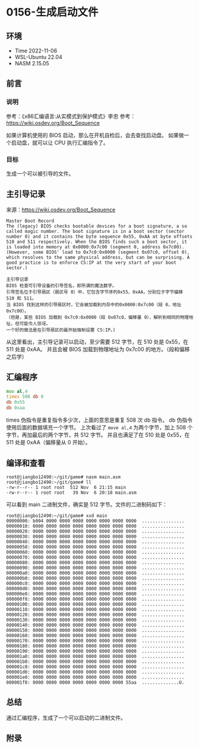 # 0156-生成启动文件

## 环境

- Time 2022-11-06
- WSL-Ubuntu 22.04
- NASM 2.15.05

## 前言

### 说明

参考：《x86汇编语言:从实模式到保护模式》李忠
参考：<https://wiki.osdev.org/Boot_Sequence>

如果计算机使用的 BIOS 启动，那么在开机自检后，会去查找启动盘。
如果做一个启动盘，就可以让 CPU 执行汇编指令了。

### 目标

生成一个可以被引导的文件。

## 主引导记录

来源：<https://wiki.osdev.org/Boot_Sequence>

```text
Master Boot Record
The (legacy) BIOS checks bootable devices for a boot signature, a so called magic number. The boot signature is in a boot sector (sector number 0) and it contains the byte sequence 0x55, 0xAA at byte offsets 510 and 511 respectively. When the BIOS finds such a boot sector, it is loaded into memory at 0x0000:0x7c00 (segment 0, address 0x7c00). (However, some BIOS' load to 0x7c0:0x0000 (segment 0x07c0, offset 0), which resolves to the same physical address, but can be surprising. A good practice is to enforce CS:IP at the very start of your boot sector.)
```

```text
主引导记录
BIOS 检查可引导设备的引导签名，即所谓的魔法数字。
引导签名位于引导扇区（扇区号 0）中，它包含字节序列0x55、0xAA，分别位于字节偏移 510 和 511。
当 BIOS 找到这样的引导扇区时，它会被加载到内存中的0x0000:0x7c00（段 0，地址 0x7c00）。
（但是，某些 BIOS 加载到 0x7c0:0x0000（段 0x07c0，偏移量 0），解析到相同的物理地址，但可能令人惊讶。
一个好的做法是在引导扇区的最开始强制设置 CS:IP。)
```

从这里看出，主引导记录可以启动，至少需要 512 字节，在 510 处是 0x55，在 511 处是 0xAA。
并且会被 BIOS 加载到物理地址为 0x7c00 的地方。（段和偏移之后学）

## 汇编程序

```asm
mov al,4
times 508 db 0
db 0x55
db 0xaa
```

times 伪指令是重复指令多少次，上面的意思是重复 508 次 db 指令。
db 伪指令使用后面的数据填充一个字节。
上次看过了 `move al,4` 为两个字节，加上 508 个字节，再加最后的两个字节，共 512 字节。
并且也满足了在 510 处是 0x55，在 511 处是 0xAA（偏移量从 0 开始）。

## 编译和查看

```text
root@jiangbo12490:~/git/game# nasm main.asm
root@jiangbo12490:~/git/game# ll
-rw-r--r-- 1 root root  512 Nov  6 21:15 main
-rw-r--r-- 1 root root   39 Nov  6 20:18 main.asm
```

可以看到 main 二进制文件，确实是 512 字节。文件的二进制码如下：

```text
root@jiangbo12490:~/git/game# xxd main
00000000: b004 0000 0000 0000 0000 0000 0000 0000  ................
00000010: 0000 0000 0000 0000 0000 0000 0000 0000  ................
00000020: 0000 0000 0000 0000 0000 0000 0000 0000  ................
00000030: 0000 0000 0000 0000 0000 0000 0000 0000  ................
00000040: 0000 0000 0000 0000 0000 0000 0000 0000  ................
00000050: 0000 0000 0000 0000 0000 0000 0000 0000  ................
00000060: 0000 0000 0000 0000 0000 0000 0000 0000  ................
00000070: 0000 0000 0000 0000 0000 0000 0000 0000  ................
00000080: 0000 0000 0000 0000 0000 0000 0000 0000  ................
00000090: 0000 0000 0000 0000 0000 0000 0000 0000  ................
000000a0: 0000 0000 0000 0000 0000 0000 0000 0000  ................
000000b0: 0000 0000 0000 0000 0000 0000 0000 0000  ................
000000c0: 0000 0000 0000 0000 0000 0000 0000 0000  ................
000000d0: 0000 0000 0000 0000 0000 0000 0000 0000  ................
000000e0: 0000 0000 0000 0000 0000 0000 0000 0000  ................
000000f0: 0000 0000 0000 0000 0000 0000 0000 0000  ................
00000100: 0000 0000 0000 0000 0000 0000 0000 0000  ................
00000110: 0000 0000 0000 0000 0000 0000 0000 0000  ................
00000120: 0000 0000 0000 0000 0000 0000 0000 0000  ................
00000130: 0000 0000 0000 0000 0000 0000 0000 0000  ................
00000140: 0000 0000 0000 0000 0000 0000 0000 0000  ................
00000150: 0000 0000 0000 0000 0000 0000 0000 0000  ................
00000160: 0000 0000 0000 0000 0000 0000 0000 0000  ................
00000170: 0000 0000 0000 0000 0000 0000 0000 0000  ................
00000180: 0000 0000 0000 0000 0000 0000 0000 0000  ................
00000190: 0000 0000 0000 0000 0000 0000 0000 0000  ................
000001a0: 0000 0000 0000 0000 0000 0000 0000 0000  ................
000001b0: 0000 0000 0000 0000 0000 0000 0000 0000  ................
000001c0: 0000 0000 0000 0000 0000 0000 0000 0000  ................
000001d0: 0000 0000 0000 0000 0000 0000 0000 0000  ................
000001e0: 0000 0000 0000 0000 0000 0000 0000 0000  ................
000001f0: 0000 0000 0000 0000 0000 0000 0000 55aa  ..............U.
```

## 总结

通过汇编程序，生成了一个可以启动的二进制文件。

## 附录
